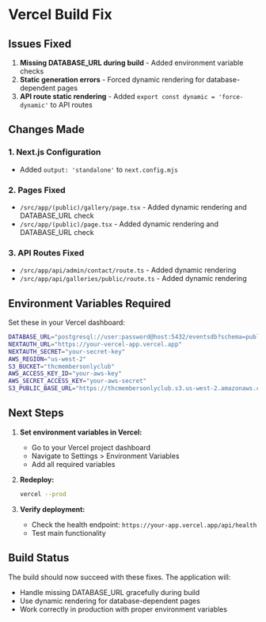 # Vercel Build Fix

## Issues Fixed

1. **Missing DATABASE_URL during build** - Added environment variable checks
2. **Static generation errors** - Forced dynamic rendering for database-dependent pages
3. **API route static rendering** - Added `export const dynamic = 'force-dynamic'` to API routes

## Changes Made

### 1. Next.js Configuration
- Added `output: 'standalone'` to `next.config.mjs`

### 2. Pages Fixed
- `/src/app/(public)/gallery/page.tsx` - Added dynamic rendering and DATABASE_URL check
- `/src/app/(public)/page.tsx` - Added dynamic rendering and DATABASE_URL check

### 3. API Routes Fixed
- `/src/app/api/admin/contact/route.ts` - Added dynamic rendering
- `/src/app/api/galleries/public/route.ts` - Added dynamic rendering

## Environment Variables Required

Set these in your Vercel dashboard:

```bash
DATABASE_URL="postgresql://user:password@host:5432/eventsdb?schema=public"
NEXTAUTH_URL="https://your-vercel-app.vercel.app"
NEXTAUTH_SECRET="your-secret-key"
AWS_REGION="us-west-2"
S3_BUCKET="thcmembersonlyclub"
AWS_ACCESS_KEY_ID="your-aws-key"
AWS_SECRET_ACCESS_KEY="your-aws-secret"
S3_PUBLIC_BASE_URL="https://thcmembersonlyclub.s3.us-west-2.amazonaws.com"
```

## Next Steps

1. **Set environment variables in Vercel:**
   - Go to your Vercel project dashboard
   - Navigate to Settings > Environment Variables
   - Add all required variables

2. **Redeploy:**
   ```bash
   vercel --prod
   ```

3. **Verify deployment:**
   - Check the health endpoint: `https://your-app.vercel.app/api/health`
   - Test main functionality

## Build Status

The build should now succeed with these fixes. The application will:
- Handle missing DATABASE_URL gracefully during build
- Use dynamic rendering for database-dependent pages
- Work correctly in production with proper environment variables
